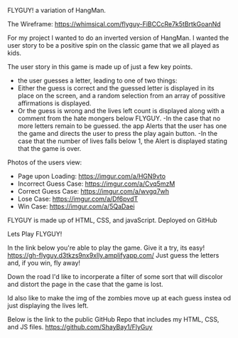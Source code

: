 FLYGUY! a variation of HangMan.

The Wireframe: https://whimsical.com/flyguy-FiBCCcRe7k5tBrtkGoanNd

For my project I wanted to do an inverted version of HangMan. I wanted the user story to be a positive spin on the classic game that we all played as kids.

The user story in this game is made up of just a few key points.
- the user guesses a letter, leading to one of two things:
- Either the guess is correct and the guessed letter is displayed in its place on the screen, and a random selection from an array of possitive affirmations is displayed.
- Or the guess is wrong and the lives left count is displayed along with a comment from the hate mongers below FLYGUY.
-In the case that no more letters remain to be guessed. the app Alerts that the user has one the game and directs the user to press the play again button.
-In the case that the number of lives falls below 1, the Alert is displayed stating that the game is over.

Photos of the users view:
- Page upon Loading: https://imgur.com/a/HGN9vto
- Incorrect Guess Case: https://imgur.com/a/Cvq5mzM
- Correct Guess Case: https://imgur.com/a/wvgq7wh
- Lose Case: https://imgur.com/a/Df6pvdT
- Win Case: https://imgur.com/a/5QaDaei

FLYGUY is made up of HTML, CSS, and javaScript. Deployed on GitHub

Lets Play FLYGUY!

In the link below you're able to play the game. Give it a try, its easy!
https://gh-flyguy.d3tkzs9nx9xlly.amplifyapp.com/
Just guess the letters and, if you win, fly away!

Down the road I'd like to incorperate a filter of some sort that will discolor and distort the page in the case that the game is lost.

Id also like to make the img of the zombies move up at each guess instea od just displaying the lives left.

Below is the link to the public GitHub Repo that includes my HTML, CSS, and JS files.
https://github.com/ShayBay1/FlyGuy
